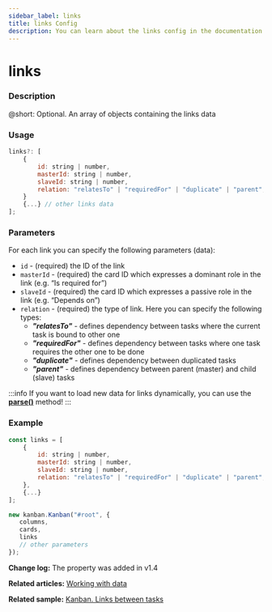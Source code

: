 ```yaml
---
sidebar_label: links
title: links Config
description: You can learn about the links config in the documentation of the DHTMLX JavaScript Kanban library. Browse developer guides and API reference, try out code examples and live demos, and download a free 30-day evaluation version of DHTMLX Kanban.
---
```


# links

### Description

@short: Optional. An array of objects containing the links data

### Usage

~~~jsx {}
links?: [
	{
		id: string | number,
		masterId: string | number,
		slaveId: string | number,
		relation: "relatesTo" | "requiredFor" | "duplicate" | "parent",
	}	
	{...} // other links data
];
~~~

### Parameters

For each link you can specify the following parameters (data):

- `id` - (required) the ID of the link
- `masterId` - (required) the card ID which expresses a dominant role in the link (e.g. “Is required for”)
- `slaveId` - (required) the card ID which expresses a passive role in the link (e.g. “Depends on”)
- `relation` - (required) the type of link. Here you can specify the following types:
	- ***"relatesTo"*** -  defines dependency between tasks where the current task is bound to other one
	- ***"requiredFor"*** - defines dependency between tasks where one task requires the other one to be done
	- ***"duplicate"*** - defines dependency between duplicated tasks
	- ***"parent"*** - defines dependency between parent (master) and child (slave) tasks

:::info
If you want to load new data for links dynamically, you can use the [**parse()**](../../methods/js_kanban_parse_method) method!
:::

### Example

~~~jsx {1-9,14}
const links = [
	{
		id: string | number,
		masterId: string | number,
		slaveId: string | number,
		relation: "relatesTo" | "requiredFor" | "duplicate" | "parent",
	},
	{...}
];

new kanban.Kanban("#root", {
   columns,
   cards,
   links
   // other parameters
});
~~~

**Change log:** The property was added in v1.4

**Related articles:** [Working with data](../../../guides/working_with_data)

**Related sample:** [Kanban. Links between tasks](https://snippet.dhtmlx.com/81qu7qh0)
